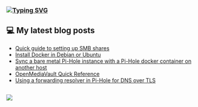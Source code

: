 ### [![Typing SVG](https://readme-typing-svg.herokuapp.com/?lines=Hello+World.+👋)](https://git.io/typing-svg)

## 💻 My latest blog posts
<!-- BLOG-POST-LIST:START -->
- [Quick guide to setting up SMB shares](https://arieldiaz.codes/blog/quick-guide-setting-up-smb/)
- [Install Docker in Debian or Ubuntu](https://arieldiaz.codes/blog/install-docker-debian-ubuntu/)
- [Sync a bare metal Pi-Hole instance with a Pi-Hole docker container on another host](https://arieldiaz.codes/blog/sync-bare-metal-pihole-with-container/)
- [OpenMediaVault Quick Reference](https://arieldiaz.codes/blog/openmediavault-quick-reference/)
- [Using a forwarding resolver in Pi-Hole for DNS over TLS](https://arieldiaz.codes/blog/pi-hole-quad9-dls-over-tls/)
<!-- BLOG-POST-LIST:END -->

##
![](https://komarev.com/ghpvc/?username=fullmetalbrackets&flat-square&color=009eaa)
